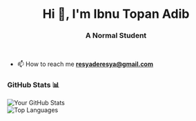 <h1 align="center">Hi 👋, I'm Ibnu Topan Adib</h1>
<h3 align="center">A Normal Student</h3>
<br>





- 📫 How to reach me **resyaderesya@gmail.com**




### GitHub Stats 📊

![Your GitHub Stats](https://github-readme-stats.vercel.app/api?username=IbnuTopanAdib&show_icons=true&theme=radical)  
![Top Languages](https://github-readme-stats.vercel.app/api/top-langs/?username=IbnuTopanAdib&layout=compact&theme=radical)



